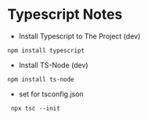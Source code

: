 # Typescript Notes

- Install Typescript to The Project (dev)

` npm install typescript `

- Install TS-Node (dev)

`npm install ts-node`

- set for tsconfig.json 

` npx tsc --init`